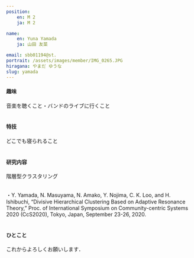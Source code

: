 ```yaml
---
position:
    en: M 2
    ja: M 2

name:
    en: Yuna Yamada
    ja: 山田 友菜

email: sbb01194@st.
portrait: /assets/images/member/IMG_0265.JPG
hiragana: やまだ ゆうな
slug: yamada
---
```


#### 趣味
音楽を聴くこと・バンドのライブに行くこと
<br><br>

#### 特技
どこでも寝られること
<br><br>

#### 研究内容
階層型クラスタリング
<br><br>

・Y. Yamada, N. Masuyama, N. Amako, Y. Nojima, C. K. Loo, and H. Ishibuchi, “Divisive Hierarchical Clustering Based on Adaptive Resonance Theory,” Proc. of International Symposium on Community-centric Systems 2020 (CcS2020), Tokyo, Japan, September 23-26, 2020.
<br><br>

#### ひとこと
これからよろしくお願いします．
<br><br>
